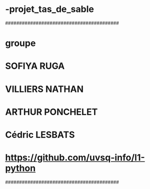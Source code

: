# -projet_tas_de_sable

#########################################
# groupe 
# SOFIYA RUGA 
# VILLIERS NATHAN 
# ARTHUR PONCHELET
# Cédric LESBATS 
# https://github.com/uvsq-info/l1-python


#########################################
